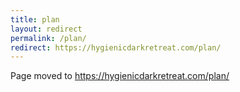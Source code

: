 ```yaml
---
title: plan
layout: redirect
permalink: /plan/
redirect: https://hygienicdarkretreat.com/plan/
---
```


Page moved to <https://hygienicdarkretreat.com/plan/>

